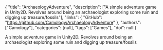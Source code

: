 {
  "title": "ArchaeologyAdventure",
  "description": ["A simple adventure game in Unity2D. Revolves around being an archaeologist exploring some ruin and digging up treasure/fossils"],
  "links": {
    "GitHub": "https://github.com/Camology/ArchaeologyAdventure"
  },
  "authors": ["Camology"],
  "categories": [null],
  "tags": ["Games"],
  "doi": null
}

<!-- Generated by csv2md.R – do not edit by hand -->

A simple adventure game in Unity2D. Revolves around being an archaeologist exploring some ruin and digging up treasure/fossils